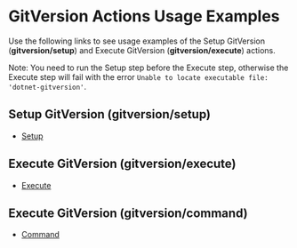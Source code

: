 # GitVersion Actions Usage Examples

Use the following links to see usage examples of the Setup GitVersion (**gitversion/setup**) and Execute GitVersion (**gitversion/execute**) actions.

Note: You need to run the Setup step before the Execute step, otherwise the Execute step will fail with the error `Unable to locate executable file: 'dotnet-gitversion'`.

## Setup GitVersion (gitversion/setup)

- [Setup](setup.md)

## Execute GitVersion (gitversion/execute)

- [Execute](execute.md)

## Execute GitVersion (gitversion/command)

- [Command](command.md)
